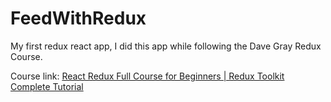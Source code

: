 # FeedWithRedux
My first redux react app, I did this app while following the Dave Gray Redux Course.

Course link: <a href="https://www.youtube.com/watch?v=NqzdVN2tyvQ&t=1247s">React Redux Full Course for Beginners | Redux Toolkit Complete Tutorial</a>
